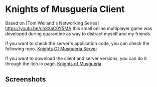 # Knights of Musgueria Client

Based on [Tom Weiland's Networking Series] https://youtu.be/uh8XaC0Y5MA this small online multiplayer game was developed during quarantine as way to distract myself and my friends.

If you want to check the server's application code, you can check the following repo. [Knights Of Musgueria Server](https://github.com/IonelPopJara/Knights-Of-Musgueria-Server)

If you want to download the client and server versions, you can do it through the itch.io page. [Knights of Musgueria](https://mults.itch.io/knights-of-musgueria)

## Screenshots
